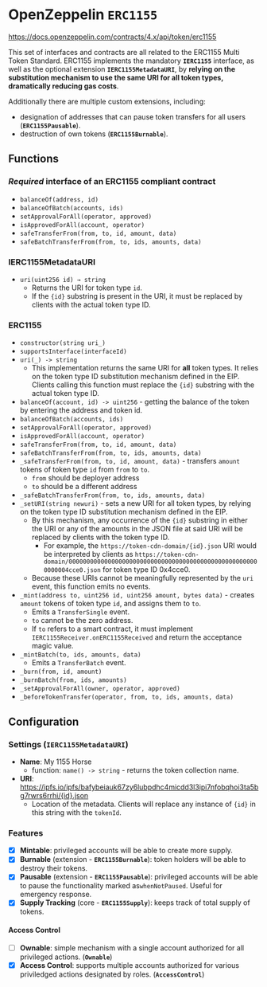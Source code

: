 # OpenZeppelin `ERC1155`

<https://docs.openzeppelin.com/contracts/4.x/api/token/erc1155>

This set of interfaces and contracts are all related to the ERC1155 Multi Token Standard. ERC1155 implements the mandatory **`IERC1155`** interface, as well as the optional extension **`IERC1155MetadataURI`**, by **relying on the substitution mechanism to use the same URI for all token types, dramatically reducing gas costs**.

Additionally there are multiple custom extensions, including:

- designation of addresses that can pause token transfers for all users (**`ERC1155Pausable`**).
- destruction of own tokens (**`ERC1155Burnable`**).

## Functions

### *Required* interface of an ERC1155 compliant contract

- `balanceOf(address, id)`
- `balanceOfBatch(accounts, ids)`
- `setApprovalForAll(operator, approved)`
- `isApprovedForAll(account, operator)`
- `safeTransferFrom(from, to, id, amount, data)`
- `safeBatchTransferFrom(from, to, ids, amounts, data)`

### IERC1155MetadataURI

- `uri(uint256 id) → string`
  - Returns the URI for token type `id`.
  - If the `{id}` substring is present in the URI, it must be replaced by clients with the actual token type ID.

### ERC1155

- `constructor(string uri_)`
- `supportsInterface(interfaceId)`
- `uri(_) -> string`
  - This implementation returns the same URI for **all** token types. It relies on the token type ID substitution mechanism defined in the EIP. Clients calling this function must replace the `{id}` substring with the actual token type ID.
- `balanceOf(account, id) -> uint256` - getting the balance of the token by entering the address and token id.
- `balanceOfBatch(accounts, ids)`
- `setApprovalForAll(operator, approved)`
- `isApprovedForAll(account, operator)`
- `safeTransferFrom(from, to, id, amount, data)`
- `safeBatchTransferFrom(from, to, ids, amounts, data)`
- `_safeTransferFrom(from, to, id, amount, data)` - transfers `amount` tokens of token type `id` from `from` to `to`.
  - `from` should be deployer address
  - `to` should be a different address
- `_safeBatchTransferFrom(from, to, ids, amounts, data)`
- `_setURI(string newuri)` - sets a new URI for all token types, by relying on the token type ID substitution mechanism defined in the EIP.
  - By this mechanism, any occurrence of the `{id}` substring in either the URI or any of the amounts in the JSON file at said URI will be replaced by clients with the token type ID.
    - For example, the `https://token-cdn-domain/{id}.json` URI would be interpreted by clients as `https://token-cdn-domain/000000000000000000000000000000000000000000000000000000000004cce0.json` for token type ID 0x4cce0.
  - Because these URIs cannot be meaningfully represented by the `uri` event, this function emits no events.
- `_mint(address to, uint256 id, uint256 amount, bytes data)` - creates `amount` tokens of token type `id`, and assigns them to `to`.
  - Emits a `TransferSingle` event.
  - `to` cannot be the zero address.
  - If `to` refers to a smart contract, it must implement `IERC1155Receiver.onERC1155Received` and return the acceptance magic value.
- `_mintBatch(to, ids, amounts, data)`
  - Emits a `TransferBatch` event.
- `_burn(from, id, amount)`
- `_burnBatch(from, ids, amounts)`
- `_setApprovalForAll(owner, operator, approved)`
- `_beforeTokenTransfer(operator, from, to, ids, amounts, data)`

## Configuration

### Settings (`IERC1155MetadataURI`)

- **Name**: My 1155 Horse
  - function: `name() -> string` - returns the token collection name.
- **URI**: <https://ipfs.io/ipfs/bafybeiauk67zy6lubpdhc4micdd3l3ipi7nfobqhoi3ta5bg7rwrs6rrhi/{id}.json>
  - Location of the metadata. Clients will replace any instance of `{id}` in this string with the `tokenId`.

### Features

- [x] **Mintable**: privileged accounts will be able to create more supply.
- [x] **Burnable** (extension - **`ERC1155Burnable`**): token holders will be able to destroy their tokens.
- [x] **Pausable** (extension - **`ERC1155Pausable`**): privileged accounts will be able to pause the functionality marked as`whenNotPaused`. Useful for emergency response.
- [x] **Supply Tracking** (core - **`ERC1155Supply`**): keeps track of total supply of tokens.

#### Access Control

- [ ] **Ownable**: simple mechanism with a single account authorized for all privileged actions. (**`Ownable`**)
- [x] **Access Control**: supports multiple accounts authorized for various priviledged actions designated by roles. (**`AccessControl`**)

